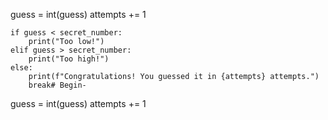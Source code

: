  guess = int(guess)
    attempts += 1

    if guess < secret_number:
        print("Too low!")
    elif guess > secret_number:
        print("Too high!")
    else:
        print(f"Congratulations! You guessed it in {attempts} attempts.")
        break# Begin-
guess = int(guess)
    attempts += 1
